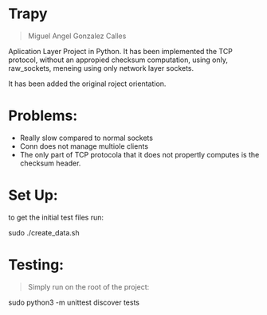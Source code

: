 # Trapy

> Miguel Angel Gonzalez Calles 

Aplication Layer Project in Python.
It has been implemented the TCP protocol, without an appropied checksum computation, using only, raw_sockets, meneing using only network layer sockets.

It has been added the original roject orientation.

# Problems:

- Really slow compared to normal sockets
- Conn does not manage multiole clients
- The only part of TCP protocola that it does not propertly computes is the checksum header.

# Set Up:

to get the initial test files run:

sudo ./create_data.sh

# Testing:
 
> Simply run on the root of the project:

sudo python3 -m unittest discover tests


